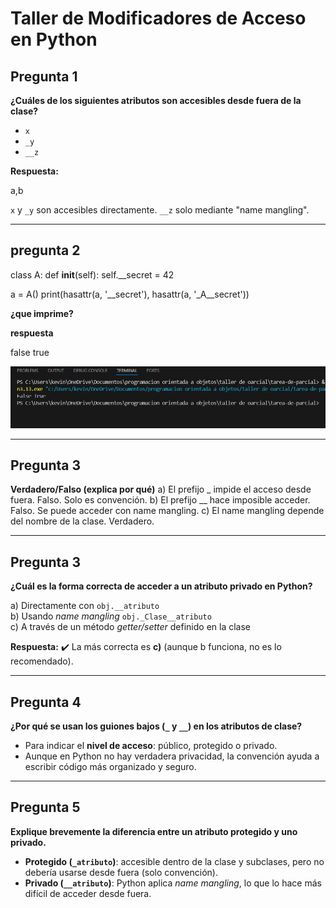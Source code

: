 # Taller de Modificadores de Acceso en Python

## Pregunta 1
**¿Cuáles de los siguientes atributos son accesibles desde fuera de la clase?**

- `x` 
- `_y`
- `__z` 


**Respuesta:** 

a,b

`x` y `_y` son accesibles directamente. `__z` solo mediante "name mangling".  

---
## pregunta 2
class A:
    def __init__(self):
        self.__secret = 42

a = A()
print(hasattr(a, '__secret'), hasattr(a, '_A__secret'))


**¿que imprime?**

**respuesta**


false true


![alt text](image.png)





---
## Pregunta 3
**Verdadero/Falso (explica por qué)**
a) El prefijo _ impide el acceso desde fuera.  Falso. Solo es convención.
b) El prefijo __ hace imposible acceder.  Falso. Se puede acceder con name mangling.
c) El name mangling depende del nombre de la clase.  Verdadero.

---

## Pregunta 3
**¿Cuál es la forma correcta de acceder a un atributo privado en Python?**

a) Directamente con `obj.__atributo`  
b) Usando *name mangling* `obj._Clase__atributo`  
c) A través de un método *getter/setter* definido en la clase  

**Respuesta:** ✔️ La más correcta es **c)** (aunque b funciona, no es lo recomendado).  

---

## Pregunta 4
**¿Por qué se usan los guiones bajos (`_` y `__`) en los atributos de clase?**

- Para indicar el **nivel de acceso**: público, protegido o privado.  
- Aunque en Python no hay verdadera privacidad, la convención ayuda a escribir código más organizado y seguro.

---

## Pregunta 5
**Explique brevemente la diferencia entre un atributo protegido y uno privado.**

- **Protegido (`_atributo`)**: accesible dentro de la clase y subclases, pero no debería usarse desde fuera (solo convención).  
- **Privado (`__atributo`)**: Python aplica *name mangling*, lo que lo hace más difícil de acceder desde fuera.  